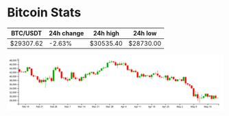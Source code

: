 # Bitcoin Stats

BTC/USDT|24h change|24h high|24h low|
|---|---|---|---|
|$29307.62|-2.63%|$30535.40|$28730.00|

<img src="./chart.svg">
